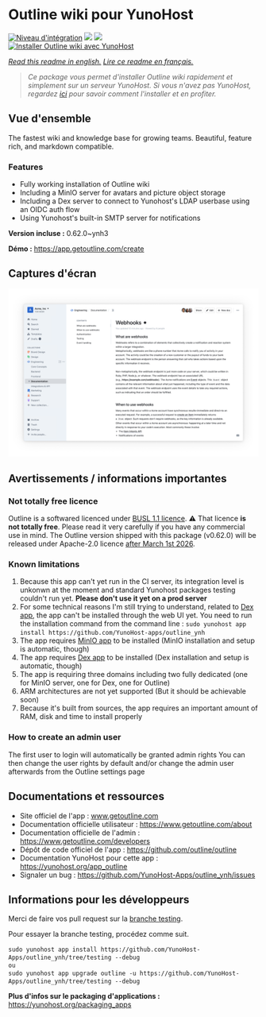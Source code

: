 # Outline wiki pour YunoHost

[![Niveau d'intégration](https://dash.yunohost.org/integration/outline.svg)](https://dash.yunohost.org/appci/app/outline) ![](https://ci-apps.yunohost.org/ci/badges/outline.status.svg) ![](https://ci-apps.yunohost.org/ci/badges/outline.maintain.svg)  
[![Installer Outline wiki avec YunoHost](https://install-app.yunohost.org/install-with-yunohost.svg)](https://install-app.yunohost.org/?app=outline)

*[Read this readme in english.](./README.md)*
*[Lire ce readme en français.](./README_fr.md)*

> *Ce package vous permet d'installer Outline wiki rapidement et simplement sur un serveur YunoHost.
Si vous n'avez pas YunoHost, regardez [ici](https://yunohost.org/#/install) pour savoir comment l'installer et en profiter.*

## Vue d'ensemble

The fastest wiki and knowledge base for growing teams. Beautiful, feature rich, and markdown compatible.

### Features

- Fully working installation of Outline wiki
- Including a MinIO server for avatars and picture object storage
- Including a Dex server to connect to Yunohost's LDAP userbase using an OIDC auth flow
- Using Yunohost's built-in SMTP server for notifications


**Version incluse :** 0.62.0~ynh3

**Démo :** https://app.getoutline.com/create

## Captures d'écran

![](./doc/screenshots/outline_screenshot.png)

## Avertissements / informations importantes

### Not totally free licence
Outline is a softwared licenced under [BUSL 1.1 licence](https://spdx.org/licenses/BUSL-1.1.html). 
⚠️ That licence **is not totally free**. Please read it very carefully if you have any commercial use in mind.
The Outline version shipped with this package (v0.62.0) will be released under Apache-2.0 licence [after March 1st 2026](https://github.com/outline/outline/blob/7216551164536e8abddfabc95b785ef5f8d51de7/LICENSE).

### Known limitations

1. Because this app can't yet run in the CI server, its integration level is unkonwn at the moment and standard Yunohost packages testing couldn't run yet. **Please don't use it yet on a prod server**
2. For some technical reasons I'm still trying to understand, related to [Dex app](https://github.com/YunoHost-apps/dex_ynh), the app can't be installed through the web UI yet. You need to run the installation command from the command line : `sudo yunohost app install https://github.com/YunoHost-apps/outline_ynh`
3. The app requires [MinIO app](https://github.com/YunoHost-apps/minio_ynh) to be installed (MinIO installation and setup is automatic, though)
4. The app requires [Dex app](https://github.com/YunoHost-apps/dex_ynh) to be installed (Dex installation and setup is automatic, though)
5. The app is requiring three domains including two fully dedicated (one for MinIO server, one for Dex, one for Outline)
6. ARM architectures are not yet supported (But it should be achievable soon)
7. Because it's built from sources, the app requires an important amount of RAM, disk and time to install properly


### How to create an admin user

The first user to login will automatically be granted admin rights
You can then change the user rights by default and/or change the admin user afterwards from the Outline settings page

## Documentations et ressources

* Site officiel de l'app : www.getoutline.com
* Documentation officielle utilisateur : https://www.getoutline.com/about
* Documentation officielle de l'admin : https://www.getoutline.com/developers
* Dépôt de code officiel de l'app : https://github.com/outline/outline
* Documentation YunoHost pour cette app : https://yunohost.org/app_outline
* Signaler un bug : https://github.com/YunoHost-Apps/outline_ynh/issues

## Informations pour les développeurs

Merci de faire vos pull request sur la [branche testing](https://github.com/YunoHost-Apps/outline_ynh/tree/testing).

Pour essayer la branche testing, procédez comme suit.
```
sudo yunohost app install https://github.com/YunoHost-Apps/outline_ynh/tree/testing --debug
ou
sudo yunohost app upgrade outline -u https://github.com/YunoHost-Apps/outline_ynh/tree/testing --debug
```

**Plus d'infos sur le packaging d'applications :** https://yunohost.org/packaging_apps